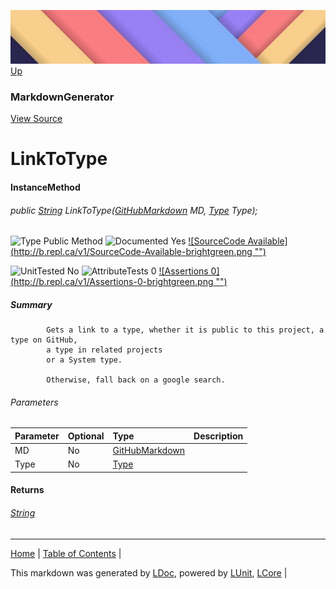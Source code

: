 ![](../Content/LDoc-banner-small.png "")
[Up](MarkdownGenerator.md)
### MarkdownGenerator
[View Source](../Markdown/MarkdownGenerator.cs)
# LinkToType
#### InstanceMethod
###### public <a href="https://www.google.com/#q=C%23+System.String" alt="Search for this type" target="_blank">String</a> LinkToType([GitHubMarkdown](GitHubMarkdown.md) MD, <a href="https://www.google.com/#q=C%23+System.Type" alt="Search for this type" target="_blank">Type</a> Type);

![Type Public Method](http://b.repl.ca/v1/Type-Public%20Method-lightgrey.png "") ![Documented Yes](http://b.repl.ca/v1/Documented-Yes-brightgreen.png "") [![SourceCode Available](http://b.repl.ca/v1/SourceCode-Available-brightgreen.png &quot;&quot;)](../Markdown/MarkdownGenerator.cs#L314)

![UnitTested No](http://b.repl.ca/v1/UnitTested-No-lightgrey.png "") ![AttributeTests 0](http://b.repl.ca/v1/AttributeTests-0-lightgrey.png "") [![Assertions 0](http://b.repl.ca/v1/Assertions-0-brightgreen.png &quot;&quot;)](../Markdown/MarkdownGenerator.cs)
##### Summary

            Gets a link to a type, whether it is public to this project, a type on GitHub,
            a type in related projects
            or a System type.
            
            Otherwise, fall back on a google search.
            
###### Parameters

Parameter | Optional | Type | Description
:---  | :---  | :---  | :--- 
MD | No | [GitHubMarkdown](GitHubMarkdown.md) | 
Type | No | <a href="https://www.google.com/#q=C%23+System.Type" alt="Search for this type" target="_blank">Type</a> | 

#### Returns
###### <a href="https://www.google.com/#q=C%23+System.String" alt="Search for this type" target="_blank">String</a>
---

[Home](../../README.md) | [Table of Contents](../../TableOfContents.md) | 


This markdown was generated by [LDoc](https://github.com/CodeSingularity/LDoc), powered by [LUnit](https://github.com/CodeSingularity/LUnit), [LCore](https://github.com/CodeSingularity/LCore) | 

